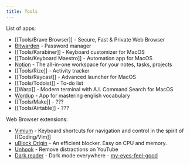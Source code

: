 ```yaml
---
title: Tools
---
```


List of apps:
- [[Tools/Brave Browser]] - Secure, Fast & Private Web Browser
- [Bitwarden](https://bitwarden.com/) - Password manager
- [[Tools/Karabiner]] - Keyboard customizer for MacOS
- [[Tools/Keyboard Maestro]] - Automation app for MacOS
- [Notion](https://www.notion.so/) - The all-in-one workspace for your notes, tasks, projects
- [[Tools/Rize]] - Activity tracker
- [[Tools/Raycast]] - Advanced launcher for MacOS
- [[Tools/Todoist]] - To-do list
- [[Warp]] - Modern terminal with A.I. Command Search for MacOS
 - [Wordup](https://www.wordupapp.co/) - App for mastering english vocabulary
- [[Tools/Make]] - ???
- [[Tools/Airtable]] - ???

Web Browser extensions:
- [Vimium](https://chrome.google.com/webstore/detail/vimium/dbepggeogbaibhgnhhndojpepiihcmeb?hl=en) - Keyboard shortcuts for navigation and control in the spirit of [[Coding/Vim]]
- [uBlock Origin](https://chrome.google.com/webstore/detail/vimium/dbepggeogbaibhgnhhndojpepiihcmeb?hl=en) - An efficient blocker. Easy on CPU and memory.
- [Unhook](https://chrome.google.com/webstore/detail/unhook-remove-youtube-rec/khncfooichmfjbepaaaebmommgaepoid?hl=en) -  Remove distractions on YouTube
- [Dark reader](https://chrome.google.com/webstore/detail/dark-reader/eimadpbcbfnmbkopoojfekhnkhdbieeh) - Dark mode everywhere - [my-eyes-feel-good](https://youtu.be/bx3--22D4E4?t=120)
